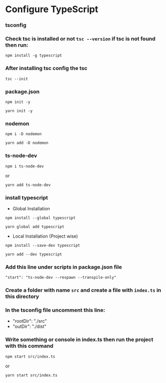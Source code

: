 # Configure TypeScript

### tsconfig

### Check tsc is installed or not `tsc --version` if tsc is not found then run:

```
npm install -g typescript
```

### After installing tsc config the tsc

```
tsc --init
```

### package.json

```
npm init -y
```

```
yarn init -y
```

### nodemon

```
npm i -D nodemon
```

```
yarn add -D nodemon
```

### ts-node-dev

```
npm i ts-node-dev
```

or

```
yarn add ts-node-dev
```

### install typescript

- Global Installation

```
npm install --global typescript
```

```
yarn global add typescript
```

- Local Installation (Project wise)

```
npm install --save-dev typescript
```

```
yarn add --dev typescript
```

### Add this line under scripts in package.json file

```
"start": "ts-node-dev --respawn --transpile-only"
```

### Create a folder with name `src` and create a file with `index.ts` in this directory

### In the tsconfig file uncomment this line:

- "rootDir": "./src"
- "outDir": "./dist"

### Write something or console in index.ts then run the project with this command

```
npm start src/index.ts
```

or

```
yarn start src/index.ts
```
